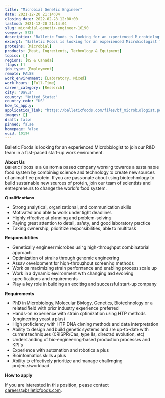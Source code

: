 ```yaml
---
title: "Microbial Genetic Engineer"
date: 2021-12-20 21:14:04
closing_date: 2022-02-28 12:00:00
lastmod: 2021-12-20 21:14:04
slug: microbial-genetic-engineer-10190
company: 5825
description: "Balletic Foods is looking for an experienced Microbiologist to join our R&D team in a fast-paced start-up work environment.About UsBalletic Foods is a California based company working towards a sustainable food system by combining science and technology to create new sources of animal-free protein. If you are passionate about using biotechnology to build sustainable new sources of protein, join our team of scientists and entrepreneurs to change the world’s food system.Qualifications"
excerpt: "Balletic Foods is looking for an experienced Microbiologist to join our R&D team in a fast-paced start-up work environment.About UsBalletic Foods is a California based company working towards a sustainable food system by combining science and technology to create new sources of animal-free protein. If you are passionate about using biotechnology to build sustainable new sources of protein, join our team of scientists and entrepreneurs to change the world’s food system.Qualifications"
proteins: [Microbial]
products: [Meat, Ingredients, Technology & Equipment]
topics: []
regions: [US & Canada]
flags: []
job_type: [Employment]
remote: FALSE
work_environment: [Laboratory, Mixed]
work_hours: [Full-Time]
career_category: [Research]
city: "Davis"
country: "United States"
country_code: "US"
how_to_apply: 
application_link: "https://balleticfoods.com/files/bf_microbiologist.pdf"
images: []
draft: false
pinned: false
homepage: false
uuid: 10190
---
```

Balletic Foods is looking for an experienced Microbiologist to join our
R&D team in a fast-paced start-up work environment.

**About Us**\
Balletic Foods is a California based company working towards a
sustainable food system by combining science and technology to create
new sources of animal-free protein. If you are passionate about using
biotechnology to build sustainable new sources of protein, join our team
of scientists and entrepreneurs to change the world's food system.

**Qualifications**

-   Strong analytical, organizational, and communication skills
-   Motivated and able to work under tight deadlines
-   Highly effective at planning and problem-solving
-   Paying great attention to detail, safety, and good laboratory
    practice
-   Taking ownership, prioritize responsibilities, able to multitask

**Responsibilities**

-   Genetically engineer microbes using high-throughput combinatorial
    approach
-   Optimization of strains through genomic engineering
-   Assay development for high-throughput screening methods
-   Work on maximizing strain performance and enabling process scale up
-   Work in a dynamic environment with changing and evolving
    specifications and requirements
-   Play a key role in building an exciting and successful start-up
    company

**Requirements**

-   PhD in Microbiology, Molecular Biology, Genetics, Biotechnology or a
    related field with prior industry experience preferred
-   Hands-on experience with strain optimization using HTP methods
    (engineering yeast a plus)
-   High proficiency with HTP DNA cloning methods and data
    interpretation
-   Ability to design and build genetic systems and are up-to-date with
    current techniques (CRISPR/Cas, type IIs, directed evolution, etc)
-   Understanding of bio-engineering-based production processes and
    KPI's
-   Experience with automation and robotics a plus
-   Bioinformatics skills a plus
-   Ability to effectively prioritize and manage challenging
    projects/workload


**How to apply**


If you are interested in this position, please contact
<careers@balleticfoods.com>.
